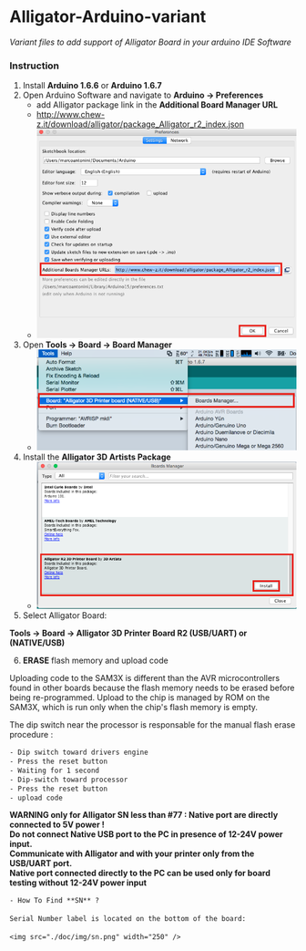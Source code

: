 # Alligator-Arduino-variant

*Variant files to add support of Alligator Board in your arduino IDE Software*


### Instruction

1. Install **Arduino 1.6.6** or **Arduino 1.6.7**
2. Open Arduino Software and navigate to **Arduino -> Preferences** 
   - add Alligator package link in the **Additional Board Manager URL** 
   - http://www.chew-z.it/download/alligator/package_Alligator_r2_index.json
   - <img src="./doc/img/pref.png" width="500" />
3. Open **Tools -> Board -> Board Manager**
   - <img src="./doc/img/board.png" width="500" />
4. Install the **Alligator 3D Artists Package**
   - <img src="./doc/img/board_manager.png" width="500" />
5. Select Alligator Board: 

  **Tools -> Board -> Alligator 3D Printer Board R2 (USB/UART) or (NATIVE/USB)**
  
6. **ERASE** flash memory and upload code

  Uploading code to the SAM3X is different than the AVR microcontrollers found in other boards because the flash memory   needs to be erased before being re-programmed. Upload to the chip is managed by ROM on the SAM3X, which is run only when the chip's flash memory is empty.

  The dip switch near the processor is responsable for the manual flash erase procedure :

    - Dip switch toward drivers engine
    - Press the reset button
    - Waiting for 1 second
    - Dip-switch toward processor
    - Press the reset button
    - upload code


  
 **WARNING only for Alligator SN less than #77 : Native port are directly connected to 5V power !** <br>
 **Do not connect Native USB port to the PC in presence of 12-24V power input.** <br>
 **Communicate with Alligator and with your printer only from the USB/UART port.** <br>
 **Native port connected directly to the PC can be used only for board testing without 12-24V power input**
 
    - How To Find **SN** ?
    
    Serial Number label is located on the bottom of the board:
    
    <img src="./doc/img/sn.png" width="250" />
